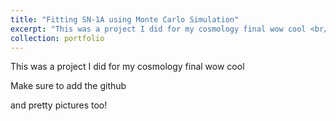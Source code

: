 ```yaml
---
title: "Fitting SN-1A using Monte Carlo Simulation"
excerpt: "This was a project I did for my cosmology final wow cool <br/><img src='/images/sn_data_fitting.png'>"
collection: portfolio
---
```


This was a project I did for my cosmology final wow cool

Make sure to add the github 

and pretty pictures too!
